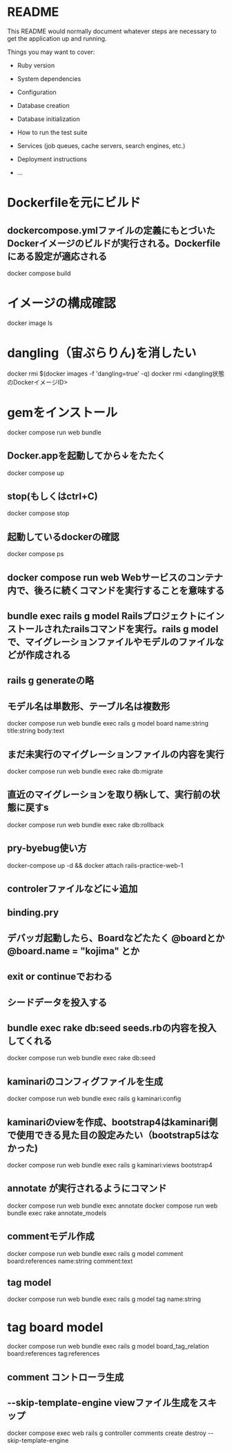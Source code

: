 # README

This README would normally document whatever steps are necessary to get the
application up and running.

Things you may want to cover:

* Ruby version

* System dependencies

* Configuration

* Database creation

* Database initialization

* How to run the test suite

* Services (job queues, cache servers, search engines, etc.)

* Deployment instructions

* ...


# Dockerfileを元にビルド
## dockercompose.ymlファイルの定義にもとづいたDockerイメージのビルドが実行される。Dockerfileにある設定が適応される
docker compose build

# イメージの構成確認

docker image ls

# dangling（宙ぶらりん)を消したい

docker rmi $(docker images -f 'dangling=true' -q)
docker rmi <dangling状態のDockerイメージID>


# gemをインストール
docker compose run web bundle

## Docker.appを起動してから↓をたたく
docker compose up

## stop(もしくはctrl+C)
docker compose stop

## 起動しているdockerの確認
docker compose ps

## docker compose run web Webサービスのコンテナ内で、後ろに続くコマンドを実行することを意味する
## bundle exec rails g model Railsプロジェクトにインストールされたrailsコマンドを実行。rails g model で、マイグレーションファイルやモデルのファイルなどが作成される
## rails g generateの略
## モデル名は単数形、テーブル名は複数形
docker compose run web bundle exec rails g model board name:string title:string body:text

## まだ未実行のマイグレーションファイルの内容を実行
docker compose run web bundle exec rake db:migrate

## 直近のマイグレーションを取り柄kして、実行前の状態に戻すs
docker compose run web bundle exec rake db:rollback

## pry-byebug使い方
docker-compose up -d && docker attach rails-practice-web-1

## controlerファイルなどに↓追加
## binding.pry
## デバッガ起動したら、Boardなどたたく @boardとか @board.name = "kojima" とか
## exit or continueでおわる

## シードデータを投入する
## bundle exec rake db:seed seeds.rbの内容を投入してくれる
docker compose run web bundle exec rake db:seed

## kaminariのコンフィグファイルを生成
docker compose run web bundle exec rails g kaminari:config

## kaminariのviewを作成、bootstrap4はkaminari側で使用できる見た目の設定みたい（bootstrap5はなかった)
docker compose run web bundle exec rails g kaminari:views bootstrap4

## annotate が実行されるようにコマンド
docker compose run web bundle exec annotate
docker compose run web bundle exec rake annotate_models

## commentモデル作成
docker compose run web bundle exec rails g model comment board:references name:string comment:text
## tag model
docker compose run web bundle exec rails g model tag name:string
# tag board model
docker compose run web bundle exec rails g model board_tag_relation board:references tag:references

## comment コントローラ生成
## --skip-template-engine viewファイル生成をスキップ
docker compose exec web rails g controller comments create destroy --skip-template-engine
